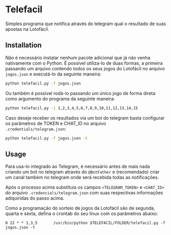 # Telefacil

Simples programa que notifica através do telegram qual o resultado de suas apostas na Lotofácil.

## Installation

Não é necessário instalar nenhum pacote adicional que já não venha nativamente com o Python. É possivel utiliza-lo de duas formas, a primeira passando um arquivo contendo todos os seus jogos do Lotofácil no arquivo `jogos.json` e executá-lo da seguinte maneira:

```bash
python telefacil.py -f jogos.json
```

Ou também é possivel rodá-lo passando um único jogo de forma direta como argumento do programa da seguinte maneira:

```bash
python telefacil.py -j 1,2,3,4,5,6,7,8,9,10,11,12,13,14,15
```

Caso deseje receber os resultados via um bot do telegram basta configurar os parâmetros de TOKEN e CHAT_ID no arquivo `.credentials/telegram.json`:

```bash
python telefacil.py -f jogos.json -t
```

## Usage

Para usa-lo integrado ao Telegram, é necessário antes de mais nada criando um bot no telegram através do `@BotFather` e (recomendado) criar um canal também no telegram onde será recebida todas as notificações.

Após o processo acima substituia os campos `<TELEGRAM_TOKEN>` e `<CHAT_ID>` do arquivo `.credencials/telegram.json` com suas respectivas informações adiquiridas do passo acima.

Como a programação do sorteio de jogos da Lotofácil são de segunda, quarta e sexta, defina o crontab do seu linux com os parâmetros abaixo:

```
0 22 * * 1,3,5       /usr/bin/python $TELEFACIL/FOLDER/telefacil.py -f jogos.json -t
```

